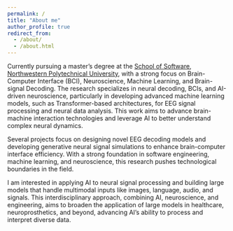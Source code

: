 ```yaml
---
permalink: /
title: "About me"
author_profile: true
redirect_from: 
  - /about/
  - /about.html
---
```


Currently pursuing a master’s degree at the [School of Software](https://ruanjian.nwpu.edu.cn/), [Northwestern Polytechnical University]((https://en.nwpu.edu.cn/)), with a strong focus on Brain-Computer Interface (BCI), Neuroscience, Machine Learning, and Brain-signal Decoding. The research specializes in neural decoding, BCIs, and AI-driven neuroscience, particularly in developing advanced machine learning models, such as Transformer-based architectures, for EEG signal processing and neural data analysis. This work aims to advance brain-machine interaction technologies and leverage AI to better understand complex neural dynamics.

Several projects focus on designing novel EEG decoding models and developing generative neural signal simulations to enhance brain-computer interface efficiency. With a strong foundation in software engineering, machine learning, and neuroscience, this research pushes technological boundaries in the field.

I am interested in applying AI to neural signal processing and building large models that handle multimodal inputs like images, language, audio, and signals. This interdisciplinary approach, combining AI, neuroscience, and engineering, aims to broaden the application of large models in healthcare, neuroprosthetics, and beyond, advancing AI’s ability to process and interpret diverse data.
